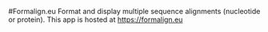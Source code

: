 #Formalign.eu
Format and display multiple sequence alignments (nucleotide or protein).
This app is hosted at https://formalign.eu